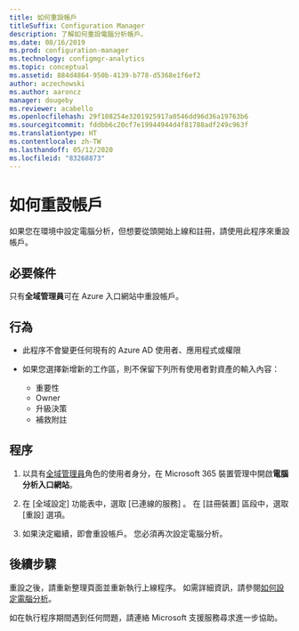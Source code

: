 ```yaml
---
title: 如何重設帳戶
titleSuffix: Configuration Manager
description: 了解如何重設電腦分析帳戶。
ms.date: 08/16/2019
ms.prod: configuration-manager
ms.technology: configmgr-analytics
ms.topic: conceptual
ms.assetid: 884d4864-950b-4139-b778-d5368e1f6ef2
author: aczechowski
ms.author: aaroncz
manager: dougeby
ms.reviewer: acabello
ms.openlocfilehash: 29f108254e3201925917a0546dd96d36a19763b6
ms.sourcegitcommit: fddbb6c20cf7e19944944d4f81788adf249c963f
ms.translationtype: HT
ms.contentlocale: zh-TW
ms.lasthandoff: 05/12/2020
ms.locfileid: "83268873"
---
```

# <a name="how-to-reset-your-account"></a>如何重設帳戶

<!-- 3733897 -->

如果您在環境中設定電腦分析，但想要從頭開始上線和註冊，請使用此程序來重設帳戶。

## <a name="prerequisites"></a>必要條件

只有**全域管理員**可在 Azure 入口網站中重設帳戶。

## <a name="behaviors"></a>行為

- 此程序不會變更任何現有的 Azure AD 使用者、應用程式或權限

- 如果您選擇新增新的工作區，則不保留下列所有使用者對資產的輸入內容：
    - 重要性
    - Owner
    - 升級決策
    - 補救附註

## <a name="process"></a>程序

1. 以具有[全域管理員](https://aka.ms/desktopanalytics)角色的使用者身分，在 Microsoft 365 裝置管理中開啟**電腦分析入口網站**。

1. 在 [全域設定]  功能表中，選取 [已連線的服務]  。 在 [註冊裝置] 區段中，選取 [重設]  選項。

1. 如果決定繼續，即會重設帳戶。 您必須再次設定電腦分析。

## <a name="next-steps"></a>後續步驟

重設之後，請重新整理頁面並重新執行上線程序。 如需詳細資訊，請參閱[如何設定電腦分析](set-up.md)。

如在執行程序期間遇到任何問題，請連絡 Microsoft 支援服務尋求進一步協助。
